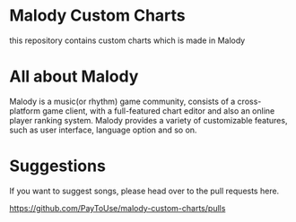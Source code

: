 # Malody Custom Charts

this repository contains custom charts which is made in Malody

# All about Malody

Malody is a music(or rhythm) game community, consists of a cross-platform game client, with a full-featured chart editor and also an online player ranking system. Malody provides a variety of customizable features, such as user interface, language option and so on.

# Suggestions

If you want to suggest songs, please head over to the pull requests here.

https://github.com/PayToUse/malody-custom-charts/pulls
